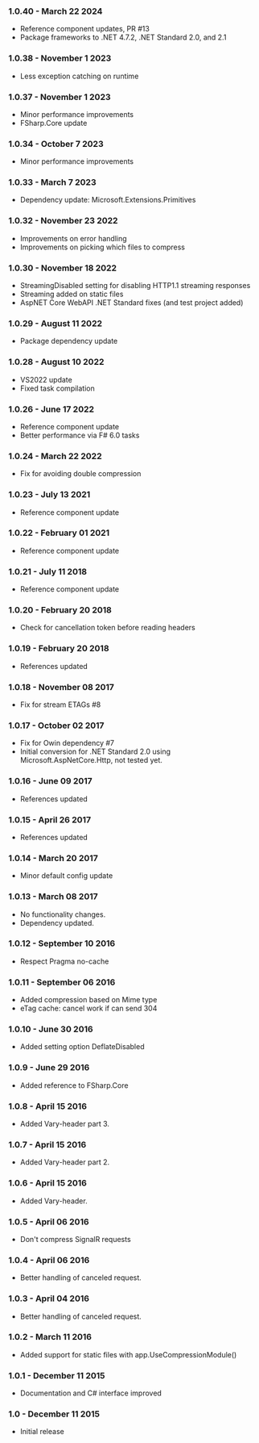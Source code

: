 ### 1.0.40 - March 22 2024
* Reference component updates, PR #13
* Package frameworks to .NET 4.7.2, .NET Standard 2.0, and 2.1

### 1.0.38 - November 1 2023
* Less exception catching on runtime

### 1.0.37 - November 1 2023
* Minor performance improvements
* FSharp.Core update

### 1.0.34 - October 7 2023
* Minor performance improvements

### 1.0.33 - March 7 2023
* Dependency update: Microsoft.Extensions.Primitives

### 1.0.32 - November 23 2022
* Improvements on error handling
* Improvements on picking which files to compress

### 1.0.30 - November 18 2022
* StreamingDisabled setting for disabling HTTP1.1 streaming responses
* Streaming added on static files
* AspNET Core WebAPI .NET Standard fixes (and test project added)

### 1.0.29 - August 11 2022
* Package dependency update

### 1.0.28 - August 10 2022
* VS2022 update
* Fixed task compilation

### 1.0.26 - June 17 2022
* Reference component update
* Better performance via F# 6.0 tasks

### 1.0.24 - March 22 2022
* Fix for avoiding double compression

### 1.0.23 - July 13 2021
* Reference component update

### 1.0.22 - February 01 2021
* Reference component update

### 1.0.21 - July 11 2018
* Reference component update

### 1.0.20 - February 20 2018
* Check for cancellation token before reading headers

### 1.0.19 - February 20 2018
* References updated

### 1.0.18 - November 08 2017
* Fix for stream ETAGs #8

### 1.0.17 - October 02 2017
* Fix for Owin dependency #7
* Initial conversion for .NET Standard 2.0 using Microsoft.AspNetCore.Http, not tested yet.

### 1.0.16 - June 09 2017
* References updated

### 1.0.15 - April 26 2017
* References updated

### 1.0.14 - March 20 2017
* Minor default config update

### 1.0.13 - March 08 2017
* No functionality changes.
* Dependency updated.

### 1.0.12 - September 10 2016
* Respect Pragma no-cache

### 1.0.11 - September 06 2016
* Added compression based on Mime type
* eTag cache: cancel work if can send 304

### 1.0.10 - June 30 2016
* Added setting option DeflateDisabled

### 1.0.9 - June 29 2016
* Added reference to FSharp.Core

### 1.0.8 - April 15 2016
* Added Vary-header part 3.

### 1.0.7 - April 15 2016
* Added Vary-header part 2.

### 1.0.6 - April 15 2016
* Added Vary-header.

### 1.0.5 - April 06 2016
* Don't compress SignalR requests

### 1.0.4 - April 06 2016
* Better handling of canceled request.

### 1.0.3 - April 04 2016
* Better handling of canceled request.

### 1.0.2 - March 11 2016
* Added support for static files with app.UseCompressionModule()

### 1.0.1 - December 11 2015
* Documentation and C# interface improved

### 1.0 - December 11 2015
* Initial release
